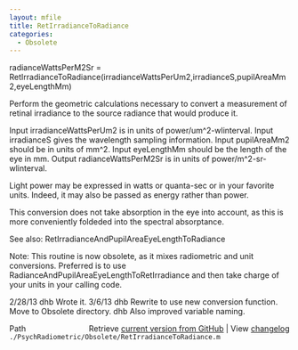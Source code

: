 ```yaml
---
layout: mfile
title: RetIrradianceToRadiance
categories:
  - Obsolete
---
```


radianceWattsPerM2Sr = RetIrradianceToRadiance\(irradianceWattsPerUm2,irradianceS,pupilAreaMm2,eyeLengthMm\)

Perform the geometric calculations necessary to convert a measurement of retinal
irradiance to the source radiance that would produce it.

  Input irradianceWattsPerUm2 is in units of power/um^2\-wlinterval.
  Input irradianceS gives the wavelength sampling information.
  Input pupilAreaMm2 should be in units of mm^2.
  Input eyeLengthMm should be the length of the eye in mm.
  Output radianceWattsPerM2Sr is in units of power/m^2\-sr\-wlinterval.

  Light power may be expressed in watts or quanta\-sec or in your
  favorite units.  Indeed, it may also be passed as energy rather
  than power.

This conversion does not take absorption in the eye into account,
as this is more conveniently foldeded into the spectral absorptance.

See also: RetIrradianceAndPupilAreaEyeLengthToRadiance

Note: This routine is now obsolete, as it mixes radiometric and unit conversions.  Preferred is to
use RadianceAndPupilAreaEyeLengthToRetIrradiance and then take charge of your units in your
calling code.

2/28/13  dhb  Wrote it.
3/6/13   dhb  Rewrite to use new conversion function.  Move to Obsolete directory.
         dhb  Also improved variable naming.


<div class="code_header" style="text-align:right;">
  <span style="float:left;">Path&nbsp;&nbsp;</span> <span class="counter">Retrieve <a href=
  "https://raw.github.com/Psychtoolbox-3/Psychtoolbox-3/beta/./PsychRadiometric/Obsolete/RetIrradianceToRadiance.m">current version from GitHub</a> | View <a href=
  "https://github.com/Psychtoolbox-3/Psychtoolbox-3/commits/beta/./PsychRadiometric/Obsolete/RetIrradianceToRadiance.m">changelog</a></span>
</div>
<div class="code">
  <code>./PsychRadiometric/Obsolete/RetIrradianceToRadiance.m</code>
</div>
